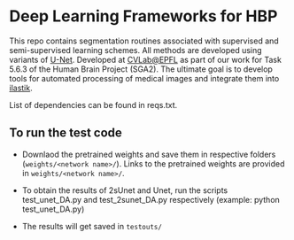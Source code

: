# Deep Learning Frameworks for HBP

This repo contains segmentation routines associated with supervised and semi-supervised learning schemes. All methods are developed using variants of [U-Net](https://lmb.informatik.uni-freiburg.de/people/ronneber/u-net/). Developed at [CVLab@EPFL](https://cvlab.epfl.ch/) as part of our work for Task 5.6.3 of the Human Brain Project (SGA2). The ultimate goal is to develop tools for automated processing of medical images and integrate them into [ilastik](ilastik.org).

List of dependencies can be found in reqs.txt.

## To run the test code

* Downlaod the pretrained weights and save them in respective folders (``weights/<network name>/``). Links to the pretrained weights are provided in ``weights/<network name>/``.

* To obtain the results of 2sUnet and Unet, run the scripts test_unet_DA.py and test_2sunet_DA.py respectively (example: python test_unet_DA.py)

* The results will get saved in ``testouts/``
